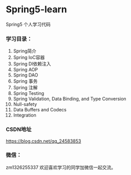 # Spring5-learn
Spring5 个人学习代码

### 学习目录：
1. Spring简介
2. Spring IoC容器
3. Spring DI依赖注入
4. Spring AOP
5. Spring DAO
6. Spring 事务
7. Spring 注解
8. Spring Testing
9. Spring Validation, Data Binding, and Type Conversion
10. Null-safety
11. Data Buffers and Codecs
12. Integration


### CSDN地址
https://blog.csdn.net/qq_24583853

### 微信：
zm1326255337 欢迎喜欢学习的同学加微信一起交流。
